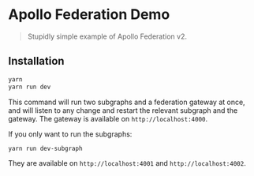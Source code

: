 # Apollo Federation Demo

> Stupidly simple example of Apollo Federation v2.

## Installation

```sh
yarn
yarn run dev
```

This command will run two subgraphs and a federation gateway at once, and will listen to any change and restart the relevant subgraph and the gateway. The gateway is available on `http://localhost:4000`.

If you only want to run the subgraphs:

```sh
yarn run dev-subgraph
```

They are available on `http://localhost:4001` and `http://localhost:4002`.
